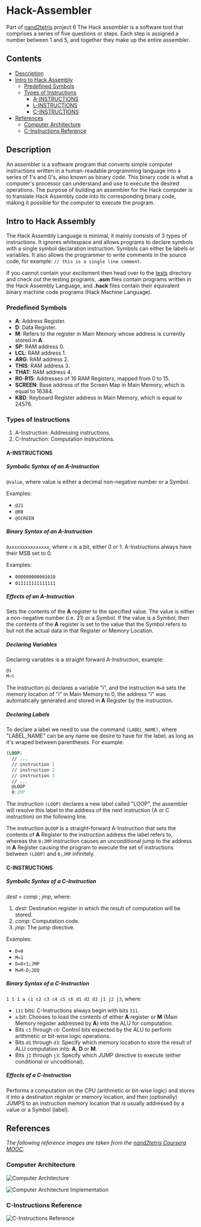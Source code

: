# Hack-Assembler
Part of [nand2tetris](https://www.nand2tetris.org/) project 6
The Hack assembler is a software tool that comprises a series of five questions or steps. Each step is assigned a number between 1 and 5, and together they make up the entire assembler. 

## Contents

- [Description](#description)
- [Intro to Hack Assembly](#intro-to-hack-assembly)
  - [Predefined Symbols](#predefined-symbols)
  - [Types of Instructions](#types-of-instructions)
    - [A-INSTRUCTIONS](#a-instructions)
    - [L-INSTRUCTIONS](#l-instructions)
    - [C-INSTRUCTIONS](#c-instructions)
- [References](#references)
  - [Computer Architecture](#computer-architecture)
  - [C-Instructions Reference](#c-instructions-reference)

## Description

An assembler is a software program that converts simple computer instructions written in a human-readable programming language into a series of 1's and 0's, also known as binary code. This binary code is what a computer's processor can understand and use to execute the desired operations. The purpose of building an assembler for the Hack computer is to translate Hack Assembly code into its corresponding binary code, making it possible for the computer to execute the program.
## Intro to Hack Assembly

The Hack Assembly Language is minimal, it mainly consists of 3 types of instructions. It ignores whitespace and allows programs to declare symbols with a single symbol declaration instruction. Symbols can either be labels or variables. It also allows the programmer to write comments in the source code, for example: `// this is a single line comment`.

If you cannot contain your excitement then head over to the [tests](tests/) directory and check out the testing programs, **.asm** files contain programs written in the Hack Assembly Language, and **.hack** files contain their equivalent binary machine code programs (Hack Machine Language).

### Predefined Symbols

- **A**: Address Register.
- **D**: Data Register.
- **M**: Refers to the register in Main Memory whose address is currently stored in **A**.
- **SP**: RAM address 0.
- **LCL**: RAM address 1.
- **ARG**: RAM address 2.
- **THIS**: RAM address 3.
- **THAT**: RAM address 4.
- **R0**-**R15**: Addresses of 16 RAM Registers, mapped from 0 to 15.
- **SCREEN**: Base address of the Screen Map in Main Memory, which is equal to 16384.
- **KBD**: Keyboard Register address in Main Memory, which is equal to 24576.

### Types of Instructions

1. A-Instruction: Addressing instructions.
2. C-Instruction: Computation instructions.

#### A-INSTRUCTIONS

##### Symbolic Syntax of an A-Instruction

`@value`, where value is either a decimal non-negative number or a Symbol.

Examples:

- `@21`
- `@R0`
- `@SCREEN`

##### Binary Syntax of an A-Instruction

`0xxxxxxxxxxxxxxx`, where `x` is a bit, either 0 or 1. A-Instructions always have their MSB set to 0.

Examples:

- `000000000001010`
- `011111111111111`

##### Effects of an A-Instruction

Sets the contents of the **A** register to the specified value. The value is either a non-negative number (i.e. 21) or a Symbol. If the value is a Symbol, then the contents of the **A** register is set to the value that the Symbol refers to but not the actual data in that Register or Memory Location.


##### Declaring Variables

Declaring variables is a straight forward A-Instruction, example:

```asm
@i
M=0
```

The instruction `@i` declares a variable "i", and the instruction `M=0` sets the memory location of "i" in Main Memory to 0, the address "i" was automatically generated and stored in **A** Register by the instruction.

##### Declaring Labels

To declare a label we need to use the command `(LABEL_NAME)`, where "LABEL_NAME" can be any name we desire to have for the label, as long as it's wraped between parentheses. For example:

```asm
(LOOP)
  // ...
  // instruction 1
  // instruction 2
  // instruction 3
  // ...
  @LOOP
  0;JMP
```

The instruction `(LOOP)` declares a new label called "LOOP", the assembler will resolve this label to the address of the next instruction (A or C instruction) on the following line.

The instruction `@LOOP` is a straight-forward A-Instruction that sets the contents of **A** Register to the instruction address the label refers to, whereas the `0;JMP` instruction causes an unconditional jump to the address in **A** Register causing the program to execute the set of instructions between `(LOOP)` and `0;JMP` infinitely.

#### C-INSTRUCTIONS

##### Symbolic Syntax of a C-Instruction

*dest* = *comp* ; *jmp*, where:

1. *dest*: Destination register in which the result of computation will be stored.
2. *comp*: Computation code.
3. *jmp*: The jump directive.

Examples:

- `D=0`
- `M=1`
- `D=D+1;JMP`
- `M=M-D;JEQ`

##### Binary Syntax of a C-Instruction

`1 1 1 a c1 c2 c3 c4 c5 c6 d1 d2 d3 j1 j2 j3`, where:

- `111` bits: C-Instructions always begin with bits `111`.
- `a` bit: Chooses to load the contents of either **A** register or **M** (Main Memory register addressed by **A**) into the ALU for computation.
- Bits `c1` through `c6`: Control bits expected by the ALU to perform arithmetic or bit-wise logic operations.
- Bits `d1` through `d3`: Specify which memory location to store the result of ALU computation into: **A**, **D** or **M**.
- Bits `j1` through `j3`: Specify which JUMP directive to execute (either conditional or uncoditional).

##### Effects of a C-Instruction

Performs a computation on the CPU (arithmetic or bit-wise logic) and stores it into a destination register or memory location, and then (optionally) JUMPS to an instruction memory location that is usually addressed by a value or a Symbol (label).

## References

*The following reference images are taken from the [nand2tetris Coursera MOOC](https://www.coursera.org/learn/build-a-computer).*

### Computer Architecture

![Computer Architecture](assets/computer_arch.png "Computer Architecture")

![Computer Architecture Implementation](assets/computer_arch_impl.png "Computer Architecture")

### C-Instructions Reference

![C-Instructions Reference](assets/c_instructions_reference.png "C-Instructions Reference")
